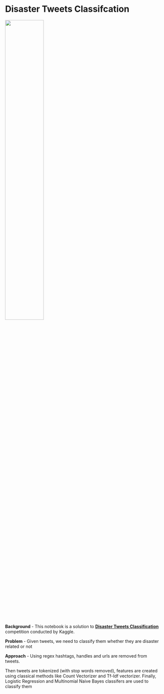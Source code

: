 # Disaster Tweets Classifcation

<img src=https://miro.medium.com/max/1476/0*z9jqZsQ7JSTZGSZz.jpg height ="50%"  width = "50%">

<b>Background</b>  - This notebook is a solution to [<b>Disaster Tweets Classification</b>](https://www.kaggle.com/c/nlp-getting-started) competition conducted by Kaggle.

<b>Problem</b> - Given tweets, we need to classify them whether they are disaster related or not

<b>Approach</b> -  Using regex hashtags, handles and urls are  removed  from tweets.

Then tweets are tokenized (with stop words removed), features are created using classical methods like Count Vectorizer and Tf-Idf vectorizer. Finally, Logistic Regression and Multinomial Naive Bayes classifers are used to classify them
